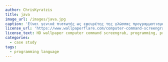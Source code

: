 ```yaml
---
author: ChrisKyratzis
title: java
image_url: /images/java.jpg
caption: 'Είναι γενικά πιστωτής ως εφευρέτης της γλώσσας προγραμματισμού Java το 1991.'
license_url: 'https://www.wallpaperflare.com/computer-command-screengrab-programming-programming-language-wallpaper-pwmqx'
license_text: HD wallpaper computer command screengrab, programming, programming language
categories:
  - case study 
tags:
  - programming language
---
```

